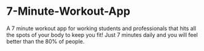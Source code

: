 # 7-Minute-Workout-App
A 7 minute workout app for working students and professionals that hits all the spots of your body to keep you fit! Just 7 minutes daily and you will feel better than the 80% of people.
